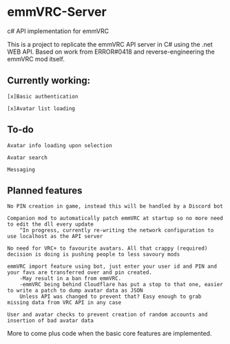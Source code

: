 # emmVRC-Server

c# API implementation for emmVRC

This is a project to replicate the emmVRC API server in C# using the .net WEB API. Based on work from ERROR#0418 and reverse-engineering the emmVRC mod itself.

## Currently working:
    [x]Basic authentication
    
    [x]Avatar list loading
    
## To-do
    Avatar info loading upon selection
    
    Avatar search
    
    Messaging
    
## Planned features
    No PIN creation in game, instead this will be handled by a Discord bot
    
    Companion mod to automatically patch emmVRC at startup so no more need to edit the dll every update
        ^In progress, currently re-writing the network configuration to use localhost as the API server
    
    No need for VRC+ to favourite avatars. All that crappy (required) decision is doing is pushing people to less savoury mods
    
    emmVRC import feature using bot, just enter your user id and PIN and your favs are transferred over and pin created.
        -May result in a ban from emmVRC.
        -emmVRC being behind Cloudflare has put a stop to that one, easier to write a patch to dump avatar data as JSON
        Unless API was changed to prevent that? Easy enough to grab missing data from VRC API in any case
        
    User and avatar checks to prevent creation of random accounts and insertion of bad avatar data
    
More to come plus code when the basic core features are implemented.
